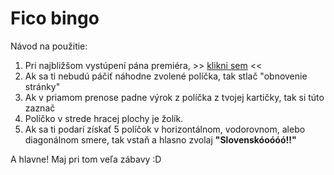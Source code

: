 # Fico bingo

Návod na použitie:

1. Pri najbližšom vystúpení pána premiéra, >> [klikni sem](http://dopice.sk/l7v) <<
2. Ak sa ti nebudú páčiť náhodne zvolené políčka, tak stlač "obnovenie stránky"
3. Ak v priamom prenose padne výrok z políčka z tvojej kartičky, tak si túto zaznač
4. Políčko v strede hracej plochy je žolík.
5. Ak sa ti podarí získať 5 políčok v horizontálnom, vodorovnom, alebo diagonálnom smere, tak vstaň a hlasno zvolaj **"Slovenskóoóóó!!"**

A hlavne! Maj pri tom veľa zábavy :D
